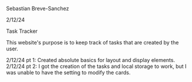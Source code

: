 Sebastian Breve-Sanchez

2/12/24

Task Tracker

This website's purpose is to keep track of tasks that are created by the user.

2/12/24 pt 1: Created absolute basics for layout and display elements. 2/12/24 pt 2: I got the creation of the tasks and local storage to work, but I was unable to have the setting to modify the cards.